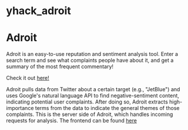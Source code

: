 # yhack_adroit

# Adroit
Adroit is an easy-to-use reputation and sentiment analysis tool. Enter a search term and see what complaints people have about it, and get a summary of the most frequent commentary!

Check it out [here!](https://yhack-adroit.firebaseapp.com/)

Adroit pulls data from Twitter about a certain target (e.g., "JetBlue") and uses Google's natural language API to find negative-sentiment content, indicating potential user complaints. After doing so, Adroit extracts high-importance terms from the data to indicate the general themes of those complaints. This is the server side of Adroit, which handles incoming requests for analysis. The frontend can be found [here](https://github.com/paul-rinaldi/yhack2019-adroit-2)
